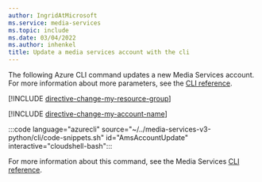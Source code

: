 ```yaml
---
author: IngridAtMicrosoft
ms.service: media-services
ms.topic: include
ms.date: 03/04/2022
ms.author: inhenkel
title: Update a media services account with the cli
---
```


<!--Update a media services account -->

The following Azure CLI command updates a new Media Services account. For more information about more parameters, see the [CLI reference](/cli/azure/ams/account?view=azure-cli-latest&preserve-view=true#az-ams-account-update).

[!INCLUDE [directive-change-my-resource-group](directive-change-resource-group.md)]

[!INCLUDE [directive-change-my-account-name](directive-change-my-account-name.md)]

:::code language="azurecli" source="~/../media-services-v3-python/cli/code-snippets.sh" id="AmsAccountUpdate" interactive="cloudshell-bash":::

For more information about this command, see the Media Services [CLI reference](/cli/azure/ams/account?view=azure-cli-latest&preserve-view=true#az-ams-account-update).
